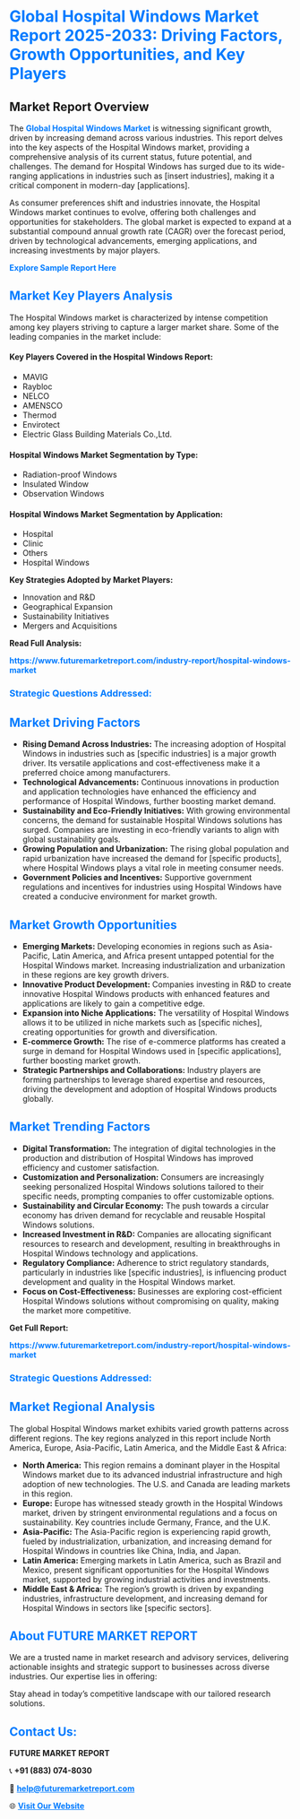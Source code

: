 <h1 style="color: #007BFF;">Global Hospital Windows Market Report 2025-2033: Driving Factors, Growth Opportunities, and Key Players</h1>

<section id="overview">
<h2>Market Report Overview</h2>
<p>The <a href="https://www.futuremarketreport.com/industry-report/hospital-windows-market" style="color: #007BFF; text-decoration: none;"><strong>Global Hospital Windows Market</strong></a> is witnessing significant growth, driven by increasing demand across various industries. This report delves into the key aspects of the Hospital Windows market, providing a comprehensive analysis of its current status, future potential, and challenges. The demand for Hospital Windows has surged due to its wide-ranging applications in industries such as [insert industries], making it a critical component in modern-day [applications].</p>
<p>As consumer preferences shift and industries innovate, the Hospital Windows market continues to evolve, offering both challenges and opportunities for stakeholders. The global market is expected to expand at a substantial compound annual growth rate (CAGR) over the forecast period, driven by technological advancements, emerging applications, and increasing investments by major players.</p>
</section>

<section id="overview">
<p><a href="https://www.futuremarketreport.com/request-sample/reportId=123485" style="color: #007BFF; text-decoration: none;"><strong>Explore Sample Report Here</strong></a></p>
</section>

<section id="key-players">
<h2 style="color: #007BFF;">Market Key Players Analysis</h2>
<p>The Hospital Windows market is characterized by intense competition among key players striving to capture a larger market share. Some of the leading companies in the market include:</p>
<h4>Key Players Covered in the Hospital Windows Report:</h4>
<ul><li>MAVIG</li><li>Raybloc</li><li>NELCO</li><li>AMENSCO</li><li>Thermod</li><li>Envirotect</li><li>Electric Glass Building Materials Co.,Ltd.</li></ul>
<h4>Hospital Windows Market Segmentation by Type:</h4>
<ul><li>Radiation-proof Windows</li><li>Insulated Window</li><li>Observation Windows</li></ul>

<h4>Hospital Windows Market Segmentation by Application:</h4>
<ul><li>Hospital</li><li>Clinic</li><li>Others</li><li>Hospital Windows</li></ul>
<p><strong>Key Strategies Adopted by Market Players:</strong></p>
<ul>
<li>Innovation and R&D</li>
<li>Geographical Expansion</li>
<li>Sustainability Initiatives</li>
<li>Mergers and Acquisitions</li>
</ul>
</section>

<section>
<p><strong>Read Full Analysis: </strong></p><a href="https://www.futuremarketreport.com/industry-report/hospital-windows-market" style="color: #007BFF; text-decoration: none;"><strong>https://www.futuremarketreport.com/industry-report/hospital-windows-market</strong></a>
<h3 style="color: #007BFF;">Strategic Questions Addressed:</h3>
</section>

<section id="driving-factors">
<h2 style="color: #007BFF;">Market Driving Factors</h2>
<ul>
<li><strong>Rising Demand Across Industries:</strong> The increasing adoption of Hospital Windows in industries such as [specific industries] is a major growth driver. Its versatile applications and cost-effectiveness make it a preferred choice among manufacturers.</li>
<li><strong>Technological Advancements:</strong> Continuous innovations in production and application technologies have enhanced the efficiency and performance of Hospital Windows, further boosting market demand.</li>
<li><strong>Sustainability and Eco-Friendly Initiatives:</strong> With growing environmental concerns, the demand for sustainable Hospital Windows solutions has surged. Companies are investing in eco-friendly variants to align with global sustainability goals.</li>
<li><strong>Growing Population and Urbanization:</strong> The rising global population and rapid urbanization have increased the demand for [specific products], where Hospital Windows plays a vital role in meeting consumer needs.</li>
<li><strong>Government Policies and Incentives:</strong> Supportive government regulations and incentives for industries using Hospital Windows have created a conducive environment for market growth.</li>
</ul>
</section>

<section id="growth-opportunities">
<h2 style="color: #007BFF;">Market Growth Opportunities</h2>
<ul>
<li><strong>Emerging Markets:</strong> Developing economies in regions such as Asia-Pacific, Latin America, and Africa present untapped potential for the Hospital Windows market. Increasing industrialization and urbanization in these regions are key growth drivers.</li>
<li><strong>Innovative Product Development:</strong> Companies investing in R&D to create innovative Hospital Windows products with enhanced features and applications are likely to gain a competitive edge.</li>
<li><strong>Expansion into Niche Applications:</strong> The versatility of Hospital Windows allows it to be utilized in niche markets such as [specific niches], creating opportunities for growth and diversification.</li>
<li><strong>E-commerce Growth:</strong> The rise of e-commerce platforms has created a surge in demand for Hospital Windows used in [specific applications], further boosting market growth.</li>
<li><strong>Strategic Partnerships and Collaborations:</strong> Industry players are forming partnerships to leverage shared expertise and resources, driving the development and adoption of Hospital Windows products globally.</li>
</ul>
</section>

<section id="trending-factors">
<h2 style="color: #007BFF;">Market Trending Factors</h2>
<ul>
<li><strong>Digital Transformation:</strong> The integration of digital technologies in the production and distribution of Hospital Windows has improved efficiency and customer satisfaction.</li>
<li><strong>Customization and Personalization:</strong> Consumers are increasingly seeking personalized Hospital Windows solutions tailored to their specific needs, prompting companies to offer customizable options.</li>
<li><strong>Sustainability and Circular Economy:</strong> The push towards a circular economy has driven demand for recyclable and reusable Hospital Windows solutions.</li>
<li><strong>Increased Investment in R&D:</strong> Companies are allocating significant resources to research and development, resulting in breakthroughs in Hospital Windows technology and applications.</li>
<li><strong>Regulatory Compliance:</strong> Adherence to strict regulatory standards, particularly in industries like [specific industries], is influencing product development and quality in the Hospital Windows market.</li>
<li><strong>Focus on Cost-Effectiveness:</strong> Businesses are exploring cost-efficient Hospital Windows solutions without compromising on quality, making the market more competitive.</li>
</ul>
</section>

<section>
<p><strong>Get Full Report: </strong></p><a href="https://www.futuremarketreport.com/industry-report/hospital-windows-market" style="color: #007BFF; text-decoration: none;"><strong>https://www.futuremarketreport.com/industry-report/hospital-windows-market</strong></a>
<h3 style="color: #007BFF;">Strategic Questions Addressed:</h3>
</section>


<section id="regional-analysis">
<h2 style="color: #007BFF;">Market Regional Analysis</h2>
<p>The global Hospital Windows market exhibits varied growth patterns across different regions. The key regions analyzed in this report include North America, Europe, Asia-Pacific, Latin America, and the Middle East & Africa:</p>
<ul>
<li><strong>North America:</strong> This region remains a dominant player in the Hospital Windows market due to its advanced industrial infrastructure and high adoption of new technologies. The U.S. and Canada are leading markets in this region.</li>
<li><strong>Europe:</strong> Europe has witnessed steady growth in the Hospital Windows market, driven by stringent environmental regulations and a focus on sustainability. Key countries include Germany, France, and the U.K.</li>
<li><strong>Asia-Pacific:</strong> The Asia-Pacific region is experiencing rapid growth, fueled by industrialization, urbanization, and increasing demand for Hospital Windows in countries like China, India, and Japan.</li>
<li><strong>Latin America:</strong> Emerging markets in Latin America, such as Brazil and Mexico, present significant opportunities for the Hospital Windows market, supported by growing industrial activities and investments.</li>
<li><strong>Middle East & Africa:</strong> The region’s growth is driven by expanding industries, infrastructure development, and increasing demand for Hospital Windows in sectors like [specific sectors].</li>
</ul>
</section>

<footer>
<h2 style="color: #007BFF;">About FUTURE MARKET REPORT</h2>
<p>We are a trusted name in market research and advisory services, delivering actionable insights and strategic support to businesses across diverse industries. Our expertise lies in offering:</p>

<p>Stay ahead in today’s competitive landscape with our tailored research solutions.</p>

<h2 style="color: #007BFF;">Contact Us:</h2>
<p><strong>FUTURE MARKET REPORT</strong></p>
<p>📞 <strong>+91 (883) 074-8030</strong></p>
<p>📧 <strong><a href="mailto:help@futuremarketreport.com" style="color: #007BFF;">help@futuremarketreport.com</a></strong></p>
<p>🌐 <strong><a href="https://www.futuremarketreport.com/" style="color: #007BFF;">Visit Our Website</a></strong></p>
</footer>